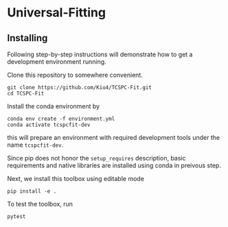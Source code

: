 # Universal-Fitting

## Installing
Following step-by-step instructions will demonstrate how to get a development environment running.

Clone this repository to somewhere convenient.
```
git clone https://github.com/Kiu4/TCSPC-Fit.git
cd TCSPC-Fit
```

Install the conda environment by
```
conda env create -f environment.yml
conda activate tcspcfit-dev
```
this will prepare an environment with required development tools under the name `tcspcfit-dev`.

Since pip does not honor the `setup_requires` description, basic requirements and native libraries are installed using conda in preivous step.

Next, we install this toolbox using editable mode
```
pip install -e .
```

To test the toolbox, run
```
pytest
```

